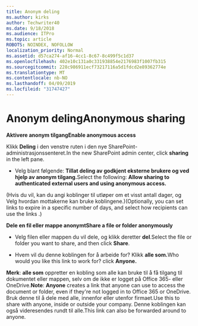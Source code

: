 ```yaml
---
title: Anonym deling
ms.author: kirks
author: Techwriter40
ms.date: 9/18/2018
ms.audience: ITPro
ms.topic: article
ROBOTS: NOINDEX, NOFOLLOW
localization_priority: Normal
ms.assetid: d57ca274-af16-4cc1-8c67-8c499f5c1d37
ms.openlocfilehash: 402e10c131a0c331938854e2176983f1007fb315
ms.sourcegitcommit: 228c986911ecf73217116a5d1fdcd2e89362774e
ms.translationtype: MT
ms.contentlocale: nb-NO
ms.lasthandoff: 04/09/2019
ms.locfileid: "31747427"
---
```

# <a name="anonymous-sharing"></a><span data-ttu-id="43da4-102">Anonym deling</span><span class="sxs-lookup"><span data-stu-id="43da4-102">Anonymous sharing</span></span>

 **<span data-ttu-id="43da4-103">Aktivere anonym tilgang</span><span class="sxs-lookup"><span data-stu-id="43da4-103">Enable anonymous access</span></span>**
  
<span data-ttu-id="43da4-104">Klikk **Deling** i den venstre ruten i den nye SharePoint-administrasjonssenteret.</span><span class="sxs-lookup"><span data-stu-id="43da4-104">In the new SharePoint admin center, click **sharing** in the left pane.</span></span> 
  
- <span data-ttu-id="43da4-105">Velg blant følgende: **Tillat deling av godkjent eksterne brukere og ved hjelp av anonym tilgang.**</span><span class="sxs-lookup"><span data-stu-id="43da4-105">Select the following: **Allow sharing to authenticated external users and using anonymous access.**</span></span>
  
<span data-ttu-id="43da4-106">(Hvis du vil, kan du angi koblinger til utløper om et visst antall dager, og Velg hvordan mottakerne kan bruke koblingene.)</span><span class="sxs-lookup"><span data-stu-id="43da4-106">(Optionally, you can set links to expire in a specific number of days, and select how recipients can use the links .)</span></span>
    
 **<span data-ttu-id="43da4-107">Dele en fil eller mappe anonymt</span><span class="sxs-lookup"><span data-stu-id="43da4-107">Share a file or folder anonymously</span></span>**
  
- <span data-ttu-id="43da4-108">Velg filen eller mappen du vil dele, og klikk deretter **del**.</span><span class="sxs-lookup"><span data-stu-id="43da4-108">Select the file or folder you want to share, and then click **Share**.</span></span> 
    
- <span data-ttu-id="43da4-109">Hvem vil du denne koblingen for å arbeide for? Klikk **alle som.**</span><span class="sxs-lookup"><span data-stu-id="43da4-109">Who would you like this link to work for? click **Anyone.**</span></span>
  
 <span data-ttu-id="43da4-110">**Merk**: **alle som** oppretter en kobling som alle kan bruke til å få tilgang til dokumentet eller mappen, selv om de ikke er logget på Office 365- eller OneDrive.</span><span class="sxs-lookup"><span data-stu-id="43da4-110">**Note**: **Anyone** creates a link that anyone can use to access the document or folder, even if they're not logged in to Office 365 or OneDrive.</span></span> <span data-ttu-id="43da4-111">Bruk denne til å dele med alle, innenfor eller utenfor firmaet.</span><span class="sxs-lookup"><span data-stu-id="43da4-111">Use this to share with anyone, inside or outside your company.</span></span> <span data-ttu-id="43da4-112">Denne koblingen kan også videresendes rundt til alle.</span><span class="sxs-lookup"><span data-stu-id="43da4-112">This link can also be forwarded around to anyone.</span></span> 
    

